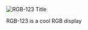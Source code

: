 ![RGB-123 Title](http://rgb-123.com/wp-content/uploads/2013/06/RyVer500.jpg)

RGB-123 is a cool RGB display


